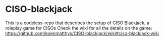 # CISO-blackjack
This is a codeless-repo that describes the setup of CISO Blackjack, a roleplay game for CISOs
Check the wiki for all the details on the game:
https://github.com/koenmatthys/CISO-blackjack/wiki#ciso-blackjack-wiki
